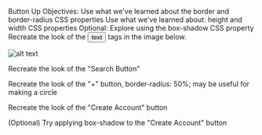 Button Up
Objectives:
Use what we've learned about the border and border-radius CSS properties
Use what we've learned about: height and width CSS properties
Optional: Explore using the box-shadow CSS property
Recreate the look of the <button>text</button> tags in the image below.

![alt text](https://github.com/EsraaAlsharit/SDA_SoftwareDev/edit/main/Button%20Up/buttons.png?raw=true)

Recreate the look of the "Search Button"

Recreate the look of the "+" button, border-radius: 50%; may be useful for making a circle

Recreate the look of the "Create Account" button

(Optional) Try applying box-shadow to the "Create Account" button
